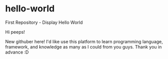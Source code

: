 # hello-world
First Repository - Display Hello World

Hi peeps!

New githuber here! I'd like use this platform to learn programming language, framework, and knowledge as many as I could from you guys.
Thank you in advance :D

